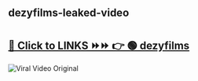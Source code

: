
 ## dezyfilms-leaked-video 

# <h2><a href="https://clipsfans.com/dezyfilms&ref=git">🔗 Click to LINKS ⏩⏩ 👉 🟢 dezyfilms </a></h2>

<a href="https://clipsfans.com/dezyfilms&ref=git" rel="nofollow" data-target="animated-image.originalLink"><img src="https://i.ibb.co.com/xMMVF88/686577567.gif" alt="Viral Video Original" style="max-width: 100%; display: inline-block;" data-target="animated-image.originalImage"></a>
